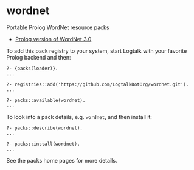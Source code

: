 # wordnet
Portable Prolog WordNet resource packs

- [Prolog version of WordNet 3.0](https://wordnet.princeton.edu/download/current-version#pro)

To add this pack registry to your system, start Logtalk with your favorite Prolog backend and then:

```text
?- {packs(loader)}.
...

?- registries::add('https://github.com/LogtalkDotOrg/wordnet.git').
...

?- packs::available(wordnet).
...
```

To look into a pack details, e.g. `wordnet`, and then install it:

```text
?- packs::describe(wordnet).
...

?- packs::install(wordnet).
...
```

See the packs home pages for more details.
